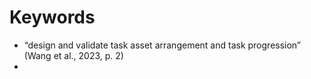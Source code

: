 # Keywords

- “design and validate task asset arrangement and task progression” (Wang et al., 2023, p. 2)
- 